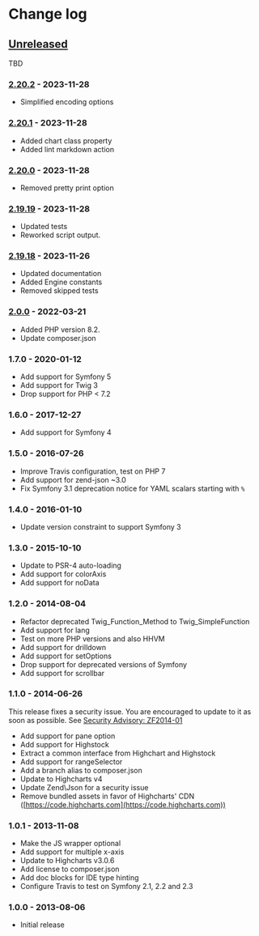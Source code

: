 # Change log

## [Unreleased]

TBD

### [2.20.2] - 2023-11-28

- Simplified encoding options

### [2.20.1] - 2023-11-28

- Added chart class property
- Added lint markdown action

### [2.20.0] - 2023-11-28

- Removed pretty print option

### [2.19.19] - 2023-11-28

- Updated tests
- Reworked script output.

### [2.19.18] - 2023-11-26

- Updated documentation
- Added Engine constants
- Removed skipped tests

### [2.0.0] - 2022-03-21

- Added PHP version 8.2.
- Update composer.json

### 1.7.0 - 2020-01-12

- Add support for Symfony 5
- Add support for Twig 3
- Drop support for PHP < 7.2

### 1.6.0 - 2017-12-27

- Add support for Symfony 4

### 1.5.0 - 2016-07-26

- Improve Travis configuration, test on PHP 7
- Add support for zend-json ~3.0
- Fix Symfony 3.1 deprecation notice for YAML scalars starting with `%`

### 1.4.0 - 2016-01-10

- Update version constraint to support Symfony 3

### 1.3.0 - 2015-10-10

- Update to PSR-4 auto-loading
- Add support for colorAxis
- Add support for noData

### 1.2.0 - 2014-08-04

- Refactor deprecated Twig_Function_Method to Twig_SimpleFunction
- Add support for lang
- Test on more PHP versions and also HHVM
- Add support for drilldown
- Add support for setOptions
- Drop support for deprecated versions of Symfony
- Add support for scrollbar

### 1.1.0 - 2014-06-26

This release fixes a security issue. You are encouraged to update to it as soon
as possible. See [Security Advisory: ZF2014-01](https://framework.zend.com/security/advisory/ZF2014-01)

- Add support for pane option
- Add support for Highstock
- Extract a common interface from Highchart and Highstock
- Add support for rangeSelector
- Add a branch alias to composer.json
- Update to Highcharts v4
- Update Zend\Json for a security issue
- Remove bundled assets in favor of Highcharts' CDN ([https://code.highcharts.com](https://code.highcharts.com))

### 1.0.1 - 2013-11-08

- Make the JS wrapper optional
- Add support for multiple x-axis
- Update to Highcharts v3.0.6
- Add license to composer.json
- Add doc blocks for IDE type hinting
- Configure Travis to test on Symfony 2.1, 2.2 and 2.3

### 1.0.0 - 2013-08-06

- Initial release

[Unreleased]: https://github.com/laurentmuller/HighchartsBundle/compare/1.7...HEAD
[2.20.2]: https://github.com/laurentmuller/HighchartsBundle/compare/2.20.1...2.20.2
[2.20.1]: https://github.com/laurentmuller/HighchartsBundle/compare/2.20.0...2.20.1
[2.20.0]: https://github.com/laurentmuller/HighchartsBundle/compare/2.19.19...2.20.0
[2.19.19]: https://github.com/laurentmuller/HighchartsBundle/compare/2.19.18...2.19.19
[2.19.18]: https://github.com/laurentmuller/HighchartsBundle/compare/2.0.0...2.19.18
[2.0.0]: https://github.com/laurentmuller/HighchartsBundle/compare/1.7...2.0.0
